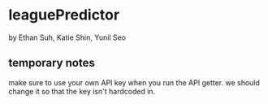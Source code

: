 # leaguePredictor

by Ethan Suh, Katie Shin, Yunil Seo

## temporary notes

make sure to use your own API key when you run the API getter. we should change it so that the key isn't hardcoded in. 
